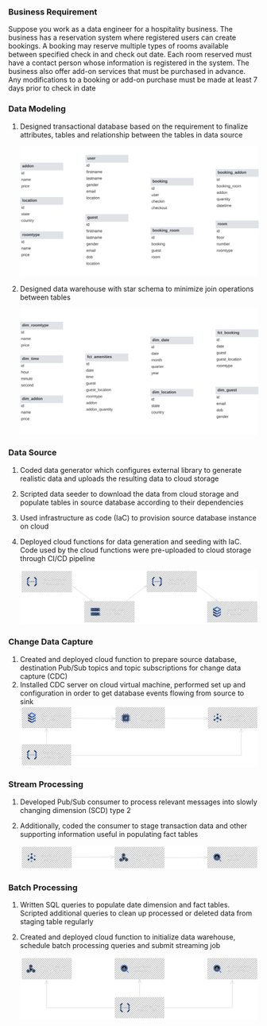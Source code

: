 ### Business Requirement

Suppose you work as a data engineer for a hospitality business. The business has a reservation system where registered users can create bookings. A booking may reserve multiple types of rooms available between specified check in and check out date. Each room reserved must have a contact person whose information is registered in the system. The business also offer add-on services that must be purchased in advance. Any modifications to a booking or add-on purchase must be made at least 7 days prior to check in date

### Data Modeling

1. Designed transactional database based on the requirement to finalize attributes, tables and relationship between the tables in data source

    ![oltp-db-diagram](./imgs/hotel-bookings/oltp-db-diagram.png)

2. Designed data warehouse with star schema to minimize join operations between tables

    ![dwh-db-diagram](./imgs/hotel-bookings/dwh-db-diagram.png)

### Data Source

1. Coded data generator which configures external library to generate realistic data and uploads the resulting data to cloud storage
2. Scripted data seeder to download the data from cloud storage and populate tables in source database according to their dependencies
3. Used infrastructure as code (IaC) to provision source database instance on cloud
4. Deployed cloud functions for data generation and seeding with IaC. Code used by the cloud functions were pre-uploaded to cloud storage through CI/CD pipeline

    ![data-source](./imgs/hotel-bookings/data-source.png)

### Change Data Capture

1. Created and deployed cloud function to prepare source database, destination Pub/Sub topics and topic subscriptions for change data capture (CDC)
2. Installed CDC server on cloud virtual machine, performed set up and configuration in order to get database events flowing from source to sink
    ![change-data-capture](./imgs/hotel-bookings/change-data-capture.png)

### Stream Processing

1. Developed Pub/Sub consumer to process relevant messages into slowly changing dimension (SCD) type 2
2. Additionally, coded the consumer to stage transaction data and other supporting information useful in populating fact tables

    ![stream-processing](./imgs/hotel-bookings/stream-processing.png)

### Batch Processing

1. Written SQL queries to populate date dimension and fact tables. Scripted additional queries to clean up processed or deleted data from staging table regularly
2. Created and deployed cloud function to initialize data warehouse, schedule batch processing queries and submit streaming job

    ![batch-processing](./imgs/hotel-bookings/batch-processing.png)

<!--
    
- keeping only latest data from bookings, booking rooms and booking add-ons tables
    
    **Reason :** To avoid updating fact tables by populating the fact tables only when there cannot be changes in the related data (as defined in business requirement)

### Data Visualization

Work done in this step are

- exportation of data from one big table into text files for visualization purpose
    
    **Reason :** To visualize data using tool that provides dashboard serialization and cross filtering features without any charges e.g. Tableau Public
    
- creating dashboards with data exported from previous step
    
    **Reason :** To create a tangible project output by summarizing thousands of data records
    

![booking-dashboard](./imgs/hotel-bookings/amenity-dashboard.png) -->
